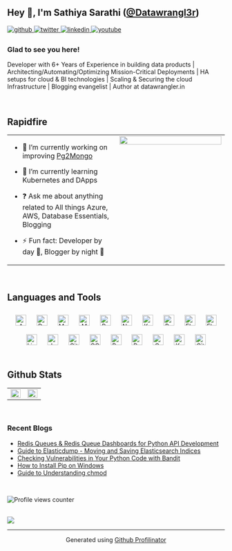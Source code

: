 ## Hey 👋, I'm Sathiya Sarathi (<a href="https://github.com/datawrangl3r">@Datawrangl3r</a>)  
<!--
**datawrangl3r/datawrangl3r** is a ✨ _special_ ✨ repository because its `README.md` (this file) appears on your GitHub profile.

Here are some ideas to get you started:

- 🔭 I’m currently working on ...
- 🌱 I’m currently learning ...
- 👯 I’m looking to collaborate on ...
- 🤔 I’m looking for help with ...
- 💬 Ask me about ...
- 📫 How to reach me: ...
- 😄 Pronouns: ...
- ⚡ Fun fact: ...
-->
<a href="https://github.com/datawrangl3r" target="_blank">
<img src=https://img.shields.io/badge/github-%2324292e.svg?&style=for-the-badge&logo=github&logoColor=white alt=github style="margin-bottom: 5px;" />
</a>
<a href="https://twitter.com/sathyasarathi90" target="_blank">
<img src=https://img.shields.io/badge/twitter-%2300acee.svg?&style=for-the-badge&logo=twitter&logoColor=white alt=twitter style="margin-bottom: 5px;" />
</a>
<a href="https://linkedin.com/in/iamrishavanand" target="_blank">
<img src=https://img.shields.io/badge/linkedin-%231E77B5.svg?&style=for-the-badge&logo=linkedin&logoColor=white alt=linkedin style="margin-bottom: 5px;" />
</a>
<a href="https://www.youtube.com/user/https://www.youtube.com/channel/UCnDcz60OVjQ8WC9bWe8D5sw" target="_blank">
<img src=https://img.shields.io/badge/youtube-%23EE4831.svg?&style=for-the-badge&logo=youtube&logoColor=white alt=youtube style="margin-bottom: 5px;" />
</a>  
  



### Glad to see you here!  
Developer with 6+ Years of Experience in building data products | Architecting/Automating/Optimizing Mission-Critical Deployments | HA setups for cloud & BI technologies | Scaling & Securing the cloud Infrastructure | Blogging evangelist | Author at datawrangler.in  
  

<br/>  


## Rapidfire  
<table><tr><td valign="top" width="50%">

- 🔭 I’m currently working on improving [Pg2Mongo](https://github.com/datawrangl3r/pg2mongo)  
  

- 🌱 I’m currently learning Kubernetes and DApps  
  

- ❓ Ask me about anything related to All things Azure, AWS, Database Essentials, Blogging  
  

- ⚡ Fun fact: Developer by day 🌅, Blogger by night 🌙  


</td><td valign="top" width="50%">

<div align="center">
<img src="https://camo.githubusercontent.com/080e64d4588d15cdcc72b806c340f758d0240d371568f2d00af188c53c18cb65/687474703a2f2f332e62702e626c6f6773706f742e636f6d2f2d55543353483377447559452f57554c4e636f456b4334492f41414141414141414863632f4b61476f67714149767577507539555030366a69456c32553339576a3756583241434b34424741595943772f773830302f4c6f676f6d616b725f376e494e4c432e706e67" align="center" style="width: 100%" />
</div>  


</td></tr></table>  

<br/>  


## Languages and Tools  
<div align="center">  
<img style="margin: 10px" src="https://profilinator.rishav.dev/skills-assets/amazonwebservices-original-wordmark.svg" alt="AWS" height="25" />  
<img style="margin: 10px" src="https://profilinator.rishav.dev/skills-assets/docker-original-wordmark.svg" alt="Docker" height="25" />  
<img style="margin: 10px" src="https://profilinator.rishav.dev/skills-assets/mysql-original-wordmark.svg" alt="MySQL" height="25" />  
<img style="margin: 10px" src="https://profilinator.rishav.dev/skills-assets/mongodb-original-wordmark.svg" alt="MongoDB" height="25" />  
<img style="margin: 10px" src="https://profilinator.rishav.dev/skills-assets/python-original.svg" alt="Python" height="25" />  
<img style="margin: 10px" src="https://profilinator.rishav.dev/skills-assets/nginx-original.svg" alt="Nginx" height="25" />  
<img style="margin: 10px" src="https://profilinator.rishav.dev/skills-assets/kubernetes-icon.svg" alt="Kubernetes" height="25" />  
<img style="margin: 10px" src="https://profilinator.rishav.dev/skills-assets/gnu_bash-icon.svg" alt="Bash" height="25" />  
<img style="margin: 10px" src="https://profilinator.rishav.dev/skills-assets/elasticsearch.png" alt="Elastic Search" height="25" />  
<img style="margin: 10px" src="https://profilinator.rishav.dev/skills-assets/flask.png" alt="Flask" height="25" />  
<img style="margin: 10px" src="https://profilinator.rishav.dev/skills-assets/linux-original.svg" alt="Linux" height="25" />  
<img style="margin: 10px" src="https://profilinator.rishav.dev/skills-assets/jenkins-icon.svg" alt="Jenkins" height="25" />  
<img style="margin: 10px" src="https://profilinator.rishav.dev/skills-assets/git-scm-icon.svg" alt="Git" height="25" />  
<img style="margin: 10px" src="https://profilinator.rishav.dev/skills-assets/google_cloud-icon.svg" alt="GCP" height="25" />  
<img style="margin: 10px" src="https://profilinator.rishav.dev/skills-assets/postgresql-original-wordmark.svg" alt="PostgreSQL" height="25" />  
<img style="margin: 10px" src="https://profilinator.rishav.dev/skills-assets/redis-original-wordmark.svg" alt="Redis" height="25" />  
<img style="margin: 10px" src="https://profilinator.rishav.dev/skills-assets/grafana.png" alt="Grafana" height="25" />  
<img style="margin: 10px" src="https://profilinator.rishav.dev/skills-assets/apache_kafka-icon.svg" alt="Kafka" height="25" />  
<img style="margin: 10px" src="https://profilinator.rishav.dev/skills-assets/gitlab.svg" alt="GitLab" height="25" />  
</div>  

<br/>  


## Github Stats  
<table><tr><td valign="top" width="50%">

<img src="https://github-readme-stats.vercel.app/api?username=datawrangl3r&show_icons=true&count_private=true&hide_border=true" align="left" style="width: 100%" />

</td><td valign="top" width="50%">

<img src="https://github-readme-stats.vercel.app/api/top-langs/?username=datawrangl3r&hide_border=true&layout=compact" align="left" style="width: 100%" />

</td></tr></table>  

<br/>  



### Recent Blogs  
<!-- BLOG-POST-LIST:START -->
- [Redis Queues & Redis Queue Dashboards for Python API Development](https://stackabuse.com/redis-queues-redis-queue-dashboards)
- [Guide to Elasticdump - Moving and Saving Elasticsearch Indices](https://stackabuse.com/guide-to-elasticdump-moving-and-saving-elasticsearch-indices)
- [Checking Vulnerabilities in Your Python Code with Bandit](https://stackabuse.com/checking-vulnerabilities-in-your-python-code-with-bandit)
- [How to Install Pip on Windows](https://stackabuse.com/how-to-install-pip-on-windows)
- [Guide to Understanding chmod](https://stackabuse.com/guide-to-understanding-chmod)
<!-- BLOG-POST-LIST:END -->  

<br/>  

![Profile views counter](https://komarev.com/ghpvc/?username=datawrangl3r&&style=flat-square)  
  

<br/>  

<div>
            <a href="https://www.buymeacoffee.com/https://www.buymeacoffee.com/datawrangler" target="_blank" style="display: inline-block;">
                <img
                    src="https://img.shields.io/badge/Donate-Buy%20Me%20A%20Coffee-orange.svg?style=flat-square" 
                    align="left"
                />
            </a>
<br />

----
<div align="center">Generated using <a href="https://profilinator.rishav.dev/" target="_blank">Github Profilinator</a></div>